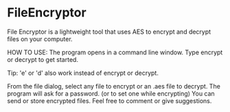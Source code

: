 # FileEncryptor
File Encryptor is a lightweight tool that uses AES to encrypt and decrypt files on your computer.

HOW TO USE:
The program opens in a command line window. Type encrypt or decrypt to get started.

Tip: 'e' or 'd' also work instead of encrypt or decrypt.

From the file dialog, select any file to encrypt or an .aes file to decrypt. The program will ask for a password. (or to set one while encrypting) You can send or store encrypted files. 
Feel free to comment or give suggestions.

